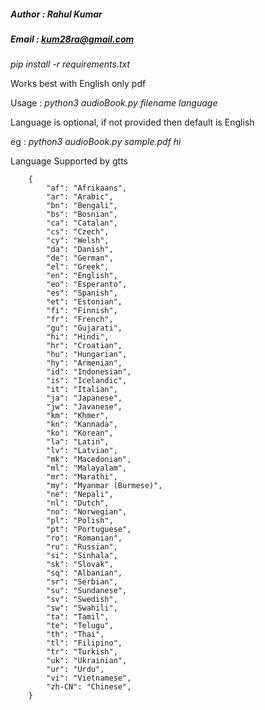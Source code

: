 ##### Author : Rahul Kumar
##### Email : kum28ra@gmail.com

*pip install -r requirements.txt*

Works best with English only pdf

Usage :
*python3 audioBook.py filename language*

Language is optional, if not provided then default is English

eg :
*python3 audioBook.py sample.pdf hi*


Language Supported by gtts


        {
            "af": "Afrikaans",
            "ar": "Arabic",
            "bn": "Bengali",
            "bs": "Bosnian",
            "ca": "Catalan",
            "cs": "Czech",
            "cy": "Welsh",
            "da": "Danish",
            "de": "German",
            "el": "Greek",
            "en": "English",
            "eo": "Esperanto",
            "es": "Spanish",
            "et": "Estonian",
            "fi": "Finnish",
            "fr": "French",
            "gu": "Gujarati",
            "hi": "Hindi",
            "hr": "Croatian",
            "hu": "Hungarian",
            "hy": "Armenian",
            "id": "Indonesian",
            "is": "Icelandic",
            "it": "Italian",
            "ja": "Japanese",
            "jw": "Javanese",
            "km": "Khmer",
            "kn": "Kannada",
            "ko": "Korean",
            "la": "Latin",
            "lv": "Latvian",
            "mk": "Macedonian",
            "ml": "Malayalam",
            "mr": "Marathi",
            "my": "Myanmar (Burmese)",
            "ne": "Nepali",
            "nl": "Dutch",
            "no": "Norwegian",
            "pl": "Polish",
            "pt": "Portuguese",
            "ro": "Romanian",
            "ru": "Russian",
            "si": "Sinhala",
            "sk": "Slovak",
            "sq": "Albanian",
            "sr": "Serbian",
            "su": "Sundanese",
            "sv": "Swedish",
            "sw": "Swahili",
            "ta": "Tamil",
            "te": "Telugu",
            "th": "Thai",
            "tl": "Filipino",
            "tr": "Turkish",
            "uk": "Ukrainian",
            "ur": "Urdu",
            "vi": "Vietnamese",
            "zh-CN": "Chinese",
        }
